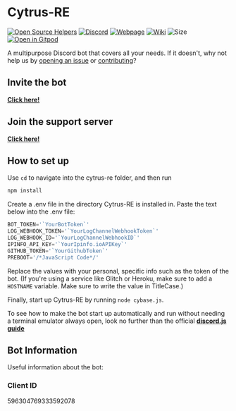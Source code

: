 # Cytrus-RE
[![Open Source Helpers](https://www.codetriage.com/rexogamer/cytrus-re/badges/users.svg)](https://www.codetriage.com/rexogamer/cytrus-re) [![Discord ](https://img.shields.io/discord/596304951718838275?color=Bonk&label=discord&logo=asd&logoColor=ad)](https://discord.gg/ymZmdaA) [![Webpage](https://img.shields.io/website?down_color=lightgrey&down_message=is%20down.&up_message=is%20up%21&url=https%3A%2F%2Fcytrus-re.github.io%2F)](https://cytrus-re.github.io) [![Wiki](https://img.shields.io/badge/Wiki-information%20about%20cytrus--re-informational)](https://github.com/Cytrus-RE/cytrus-re/wiki) ![Size](https://img.shields.io/github/repo-size/Cytrus-RE/cytrus-re?label=Cytrus-RE%20Size) [![Open in Gitpod](https://gitpod.io/button/open-in-gitpod.svg)](https://gitpod.io/#https://github.com/cytrus-re/cytrus-re)

A multipurpose Discord bot that covers all your needs. If it doesn't, why not help us by [opening an issue](https://github.com/cytrus-re/cytrus-re/issues/new) or [contributing](https://github.com/cytrus-re/cytrus-re/wiki/contributing)?


## Invite the bot
[**Click here!**](https://discordapp.com/api/oauth2/authorize?client_id=596304769333592078&permissions=2113404023&scope=bot)

## Join the support server
[**Click here!**](https://discord.gg/xMyFtrJ)

## How to set up
 Use `cd` to navigate into the cytrus-re folder, and then run
```bash
npm install
``` 
Create a .env file in the directory Cytrus-RE is installed in. Paste the text below into the .env file:  
```js
BOT_TOKEN='`YourBotToken`'
LOG_WEBHOOK_TOKEN='`YourLogChannelWebhookToken`'
LOG_WEBHOOK_ID='`YourLogChannelWebhookID`'
IPINFO_API_KEY='`YourIpinfo.ioAPIKey`'
GITHUB_TOKEN='`YourGithubToken`'
PREBOOT='/*JavaScript Code*/'
```
Replace the values with your personal, specific info such as the token of the bot. (If you're using a service like Glitch or Heroku, make sure to add a `HOSTNAME` variable. Make sure to write the value in TitleCase.)

Finally, start up Cytrus-RE by running ```node cybase.js```.

To see how to make the bot start up automatically and run without needing a terminal emulator always open, look no further than the official [**discord.js guide**](https://discordjs.guide/improving-dev-environment/pm2.html)

## Bot Information
Useful information about the bot:

### Client ID
596304769333592078
